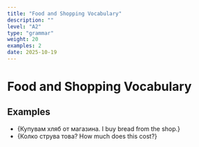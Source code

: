 ```yaml
---
title: "Food and Shopping Vocabulary"
description: ""
level: "A2"
type: "grammar"
weight: 20
examples: 2
date: 2025-10-19
---
```


# Food and Shopping Vocabulary



## Examples

- {Купувам хляб от магазина. I buy bread from the shop.}
- {Колко струва това? How much does this cost?}

